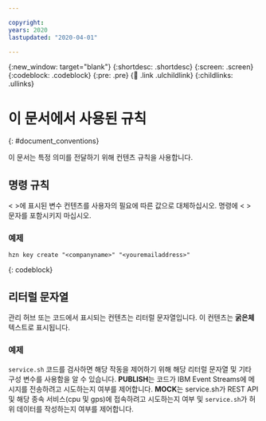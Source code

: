 ```yaml
---

copyright:
years: 2020
lastupdated: "2020-04-01"

---
```


{:new_window: target="blank"}
{:shortdesc: .shortdesc}
{:screen: .screen}
{:codeblock: .codeblock}
{:pre: .pre}
{:child: .link .ulchildlink}
{:childlinks: .ullinks}

# 이 문서에서 사용된 규칙
{: #document_conventions}

이 문서는 특정 의미를 전달하기 위해 컨텐츠 규칙을 사용합니다.  

## 명령 규칙

< >에 표시된 변수 컨텐츠를 사용자의 필요에 따른 값으로 대체하십시오. 명령에 < > 문자를 포함시키지 마십시오.

### 예제

  ```
  hzn key create "<companyname>" "<youremailaddress>"
  ```
  {: codeblock}
   
## 리터럴 문자열

관리 허브 또는 코드에서 표시되는 컨텐츠는 리터럴 문자열입니다. 이 컨텐츠는 **굵은체** 텍스트로 표시됩니다.
   
 ### 예제
   
 `service.sh` 코드를 검사하면 해당 작동을 제어하기 위해 해당 리터럴 문자열 및 기타 구성 변수를 사용함을 알 수 있습니다. **PUBLISH**는 코드가 IBM Event Streams에 메시지를 전송하려고 시도하는지 여부를 제어합니다. **MOCK**는 service.sh가 REST API 및 해당 종속 서비스(cpu 및 gps)에 접속하려고 시도하는지 여부 및 `service.sh`가 허위 데이터를 작성하는지 여부를 제어합니다.
  
